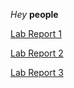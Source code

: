 *Hey* **people**

[Lab Report 1](https://kecohen575.github.io/cse15l-lab-reports/LabReport1.html)

[Lab Report 2](https://kecohen575.github.io/cse15l-lab-reports/LabReport2.html)

[Lab Report 3](https://github.com/kecohen575/cse15l-lab-reports/blob/main/LabReport3.md)
